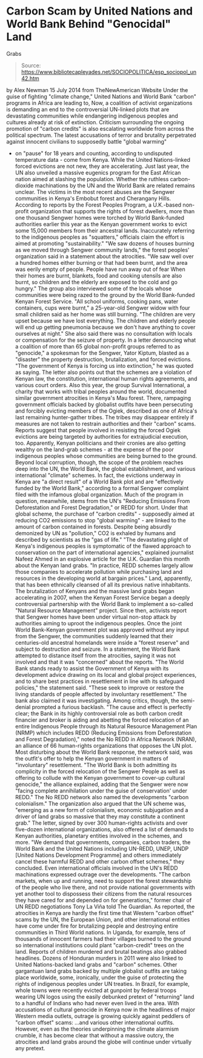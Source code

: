 # Carbon Scam by United Nations and World Bank Behind "Genocidal" Land 
Grabs

> Source: https://www.bibliotecapleyades.net/SOCIOPOLITICA/esp_sociopol_un42.htm

by Alex Newman
15 July 2014
from
TheNewAmerican Website
Under the guise of fighting "climate change,"
United Nations and World Bank "carbon" programs in Africa are leading to,
Now, a coalition of activist organizations is
demanding an end to the controversial UN-linked plots that are devastating
communities while endangering indigenous peoples and cultures already at
risk of extinction.
Criticism surrounding the ongoing promotion of "carbon
credits" is also escalating worldwide from across the political spectrum.
The latest accusations of terror and brutality
perpetrated against innocent civilians to supposedly battle "global warming"
- on "pause"
for 18 years and counting, according to undisputed temperature data -
come from Kenya.
While the United Nations-linked forced evictions
are not new, they are accelerating.
Just last
year, the UN also unveiled a
massive eugenics program for the East African nation
aimed at slashing the population. Whether the ruthless carbon-dioxide
machinations by the UN and the World Bank are related remains unclear.
The victims in the most recent abuses are the
Sengwer communities in Kenya's Embobut forest and Cherangany Hills.
According to reports by the Forest Peoples Program, a U.K.-based
non-profit organization that supports the rights of forest dwellers, more
than one thousand Sengwer homes were torched by World Bank-funded
authorities earlier this year as the Kenyan government works to evict some
15,000 members from their ancestral lands.
Inaccurately referring to the
indigenous peoples as "squatters," officials claim the effort is aimed at
promoting "sustainability."
"We saw dozens of houses burning as we moved
through Sengwer community lands," the forest peoples' organization said
in a statement about the atrocities.
"We saw well over a hundred homes either
burning or that had been burnt, and the area was eerily empty of people.
People have run away out of fear
When their homes are burnt, blankets,
food and cooking utensils are also burnt, so children and the elderly
are exposed to the cold and go hungry."
The group also interviewed some of the locals
whose communities were being razed to the ground by the World Bank-funded
Kenyan Forest Service.
"All school uniforms, cooking pans, water
containers, cups were burnt," a 25-year-old Sengwer widow with four
small children said as her home was still burning.
"The children are very upset because we have
lost everything. The children and elderly people will end up getting
pneumonia because we don't have anything to cover ourselves at night."
She also said there was no consultation with
locals or compensation for the seizure of property.
In a
letter denouncing what a coalition of more than 65 global non-profit
groups referred to as "genocide," a spokesman for the Sengwer, Yator Kiptum,
blasted as a "disaster" the property destruction, brutalization, and forced
evictions.
"The government of Kenya is forcing us into
extinction," he was quoted as saying.
The letter also points out that the schemes are
a violation of Kenyan law, the constitution, international human rights
agreements, and various court orders.
Also this year, the group Survival
International, a charity that works with tribal peoples around the world,
documented similar government atrocities in Kenya's Mau forest. There,
rampaging government officials backed by globalist outfits have been
persecuting and forcibly evicting members of the Ogiek, described as one of
Africa's last remaining hunter-gather tribes.
The tribes may disappear
entirely if measures are not taken to restrain authorities and their
"carbon" scams. Reports suggest that people involved in resisting the forced Ogiek evictions are being targeted by authorities for extrajudicial
execution, too.
Apparently, Kenyan politicians and their cronies
are also getting wealthy on the land-grab schemes - at the expense of the
poor indigenous peoples whose communities are being burned to the ground.
Beyond local corruption, though, the scope of the problem reaches deep into
the UN, the World Bank, the global establishment, and various international
"climate" schemes.
In fact, the evictions underway in Kenya
are "a direct result" of a World Bank plot and are "effectively funded by
the World Bank," according to a formal Sengwer complaint filed with the
infamous global organization. Much of the program in question, meanwhile,
stems from the UN's "Reducing Emissions From Deforestation and Forest
Degradation," or
REDD for short.
Under that global scheme, the purchase of
"carbon credits" - supposedly aimed at reducing CO2
emissions to stop "global warming" - are linked to the amount of carbon
contained in forests.
Despite being
absurdly demonized by UN as "pollution," CO2 is
exhaled by humans and described by scientists as
the "gas of life."
"The devastating plight of Kenya's indigenous
peoples is symptomatic of the flawed approach to conservation on the part of
international agencies," explained journalist Nafeez Ahmed in an
explosive article for the U.K. Guardian this month about the
Kenyan land grabs.
"In practice, REDD schemes largely allow
those companies to accelerate pollution while purchasing land and
resources in the developing world at bargain prices."
Land, apparently, that has been ethnically
cleansed of all its previous native inhabitants.
The brutalization of Kenyans and the massive
land grabs began accelerating in 2007, when the Kenyan Forest Service began
a deeply controversial partnership with the World Bank to implement a
so-called "Natural Resource Management" project. Since then, activists
report that Sengwer homes have been under virtual non-stop attack by
authorities aiming to uproot the indigenous peoples.
Once the joint World
Bank-Kenyan government plot was approved without any input from the Sengwer,
the communities suddenly learned that their centuries-old ancestral
homelands were inside a "forest reserve" and subject to destruction and
seizure.
In a statement, the World Bank
attempted to distance itself from the atrocities, saying it was not
involved and that it was "concerned" about the reports.
"The World Bank stands ready to assist the
Government of Kenya with its development advice drawing on its local and
global project experiences, and to share best practices in resettlement
in line with its safeguard policies," the statement said.
"These seek to improve or restore the living
standards of people affected by involuntary resettlement."
The bank also claimed it was investigating.
Among critics, though, the semi-denial prompted
a furious backlash.
"The cause and effect is perfectly clear;
the Bank in its highly controversial role as both carbon credit
financier and broker is aiding and abetting the forced relocation of an
entire Indigenous People through its Natural Resource Management Plan (NRMP)
which includes REDD (Reducing Emissions from Deforestation and Forest
Degradation)," noted the No REDD in Africa Network (NRAN), an alliance
of 66 human-rights organizations that opposes the UN plot.
Most disturbing about the World Bank response,
the network said, was the outfit's offer to help the Kenyan government in
matters of "involuntary" resettlement.
"The World Bank is both admitting its
complicity in the forced relocation of the Sengwer People as well as
offering to collude with the Kenyan government to cover-up cultural
genocide," the alliance explained, adding that the Sengwer were now
"facing complete annihilation under the guise of conservation' under
REDD."
The No REDD network also named the developments
"carbon colonialism."
The organization also argued that the UN scheme
was,
"emerging as a new form of colonialism,
economic subjugation and a driver of land grabs so massive that they may
constitute a continent grab."
The letter, signed by over 300 human-rights
activists and over five-dozen international organizations, also offered a
list of demands to Kenyan authorities, planetary entities involved in the
schemes, and more.
"We demand that governments, companies,
carbon traders, the World Bank and the United Nations including UN-REDD,
UNEP, UNDP [United Nations Development Programme] and others immediately
cancel these harmful REDD and other carbon offset schemes," they
concluded.
Even international officials involved in the
UN's REDD machinations expressed outrage over the developments.
"The carbon markets, when up and running,
need to support the forest stewardship of the people who live there, and
not provide national governments with yet another tool to dispossess
their citizens from the natural resources they have cared for and
depended on for generations," former chair of UN REDD negotiations Tony
La Viña told The Guardian.
As reported, the atrocities in Kenya
are hardly the first time that Western "carbon offset" scams by the UN, the
European Union, and other international entities have come under fire for
brutalizing people and destroying entire communities in Third World
nations.
In Uganda, for example,
tens of thousands of innocent farmers had their villages burned to the
ground so international institutions could plant "carbon-credit" trees on
the land.
Reports of children murdered and brutal beatings
also grabbed headlines. Dozens of Honduran murders in 2011
were also linked to
United Nations-backed land grabs and "carbon" schemes.
Other gargantuan land grabs backed by
multiple globalist outfits are taking place worldwide, some, ironically,
under the guise of protecting the rights of indigenous peoples under UN
treaties. In Brazil, for example,
whole towns were recently evicted at gunpoint by federal troops
wearing UN logos using the easily debunked pretext of "returning"
land to a handful of Indians who had never even lived in the area.
With accusations of cultural genocide in Kenya
now in the headlines of major Western media outlets, outrage is growing
quickly against peddlers of "carbon offset" scams:
...and various
other international outfits.
However, even as
the theories underpinning the climate alarmism crumble, it has become
clear that without a massive outcry, the atrocities and land grabs around
the globe will continue under virtually any pretext.
